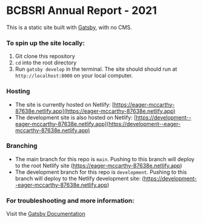 # BCBSRI Annual Report - 2021

This is a static site built with [Gatsby](https://www.gatsbyjs.com), with no CMS. 

### To spin up the site locally:

1. Git clone this repository
2. `cd` into the root directory
3. Run `gatsby develop` in the terminal. The site should should run at `http://localhost:8000` on your local computer.

### Hosting

- The site is currently hosted on Netlify: [https://eager-mccarthy-87638e.netlify.app](https://eager-mccarthy-87638e.netlify.app)
- The development site is also hosted on Netlify: [https://development--eager-mccarthy-87638e.netlify.app](https://development--eager-mccarthy-87638e.netlify.app)

### Branching

- The main branch for this repo is `main`. Pushing to this branch will deploy to the root Netlify site (https://eager-mccarthy-87638e.netlify.app)
- The development branch for this repo is `development`. Pushing to this branch will deploy to the Netlify development site: (https://development--eager-mccarthy-87638e.netlify.app)

### For troubleshooting and more information:

Visit the [Gatsby Documentation](https://www.gatsbyjs.com/docs/)